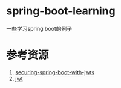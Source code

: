 # spring-boot-learning
一些学习spring boot的例子

# 参考资源
1. [securing-spring-boot-with-jwts](https://auth0.com/blog/securing-spring-boot-with-jwts/)
1. [jwt](http://www.jwt.io/)
